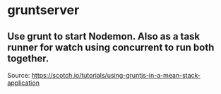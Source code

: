 # gruntserver
Use grunt to start Nodemon. Also as a task runner for watch using concurrent to run both together.
-----------------------------------------------------------------------------
Source: https://scotch.io/tutorials/using-gruntjs-in-a-mean-stack-application
